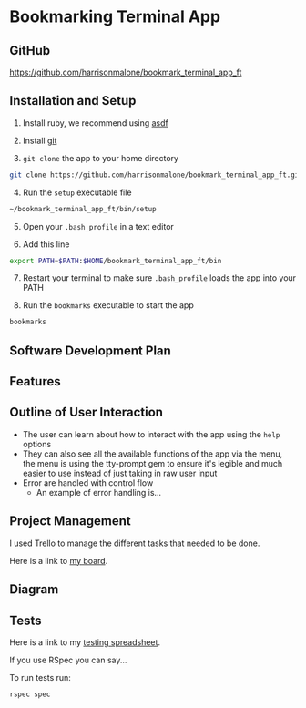 # Bookmarking Terminal App

## GitHub

https://github.com/harrisonmalone/bookmark_terminal_app_ft

## Installation and Setup

1. Install ruby, we recommend using [asdf](https://asdf-vm.com/)

2. Install [git](https://git-scm.com/downloads)

3. `git clone` the app to your home directory

```bash
git clone https://github.com/harrisonmalone/bookmark_terminal_app_ft.git ~/bookmark_terminal_app_ft
```

4. Run the `setup` executable file

```bash
~/bookmark_terminal_app_ft/bin/setup
```

5. Open your `.bash_profile` in a text editor

6. Add this line

```bash
export PATH=$PATH:$HOME/bookmark_terminal_app_ft/bin
```

7. Restart your terminal to make sure `.bash_profile` loads the app into your PATH

8. Run the `bookmarks` executable to start the app

```bash
bookmarks
```

## Software Development Plan

## Features

## Outline of User Interaction

- The user can learn about how to interact with the app using the `help` options
- They can also see all the available functions of the app via the menu, the menu is using the tty-prompt gem to ensure it's legible and much easier to use instead of just taking in raw user input
- Error are handled with control flow
  - An example of error handling is...

## Project Management

I used Trello to manage the different tasks that needed to be done.

Here is a link to [my board](https://trello.com/b/N6jfOBNf/bookmarks-app-fast-track).

## Diagram

## Tests

Here is a link to my [testing spreadsheet]().

If you use RSpec you can say...

To run tests run:

```bash
rspec spec
```